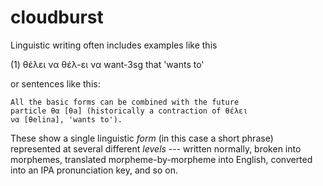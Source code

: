 # cloudburst

Linguistic writing often includes examples like this

   (1) θέλει να
       θέλ-ει   να
       want-3sg that
       'wants to'
    
or sentences like this:

    All the basic forms can be combined with the future 
    particle θα [θa] (historically a contraction of θέλει 
    να [θelina], 'wants to'). 
    
These show a single linguistic *form* (in this case a short phrase) represented at several different *levels* --- written normally, broken into morphemes, translated morpheme-by-morpheme into English, converted into an IPA pronunciation key, and so on.

